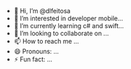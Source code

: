 - 👋 Hi, I’m @dlfeitosa
- 👀 I’m interested in developer mobile...
- 🌱 I’m currently learning c# and swift...
- 💞️ I’m looking to collaborate on ...
- 📫 How to reach me ...
- 😄 Pronouns: ...
- ⚡ Fun fact: ...

<!---
dlfeitosa/dlfeitosa is a ✨ special ✨ repository because its `README.md` (this file) appears on your GitHub profile.
You can click the Preview link to take a look at your changes.
--->
